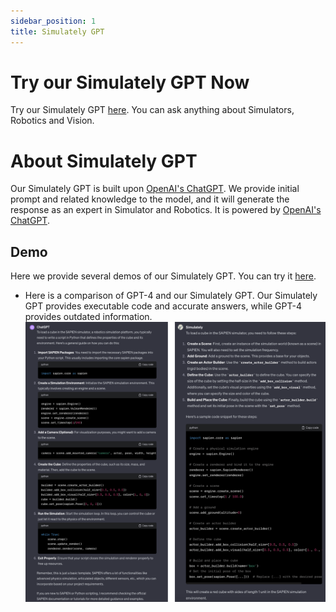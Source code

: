```yaml
---
sidebar_position: 1
title: Simulately GPT
---
```


# Try our Simulately GPT Now
Try our Simulately GPT [here](https://chat.openai.com/g/g-cjN7iYpRZ-simulately). You can ask anything about Simulators, Robotics and Vision.

# About Simulately GPT
Our Simulately GPT is built upon [OpenAI's ChatGPT](https://chat.openai.com). We provide initial prompt and related knowledge to the model, and it will generate the response as an expert in Simulator and Robotics.
It is powered by [OpenAI's ChatGPT](https://chat.openai.com).

## Demo

Here we provide several demos of our Simulately GPT. You can try it [here](https://chat.openai.com/g/g-cjN7iYpRZ-simulately).

- Here is a comparison of GPT-4 and our Simulately GPT. Our Simulately GPT provides executable code and accurate answers, while GPT-4 provides outdated information.
![demo1](image.png)